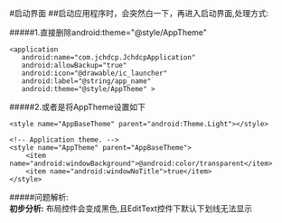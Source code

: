 ﻿#启动界面
##启动应用程序时，会突然白一下，再进入启动界面,处理方式:

#####1.直接删除android:theme="@style/AppTheme"

	<application  
       android:name="com.jchdcp.JchdcpApplication"  
       android:allowBackup="true"  
       android:icon="@drawable/ic_launcher"  
       android:label="@string/app_name"  
       android:theme="@style/AppTheme" >  

#####2.或者是将AppTheme设置如下

	<style name="AppBaseTheme" parent="android:Theme.Light"></style>  

    <!-- Application theme. -->  
    <style name="AppTheme" parent="AppBaseTheme">  
        <item name="android:windowBackground">@android:color/transparent</item>  
        <item name="android:windowNoTitle">true</item>  
    </style>  

#####问题解析:  
**初步分析:** 布局控件会变成黑色,且EditText控件下默认下划线无法显示